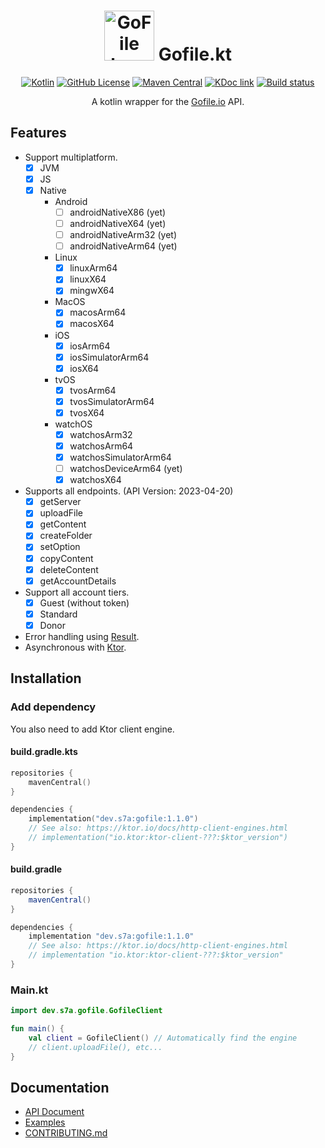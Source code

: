 <h1 align="center">
  <img src="https://gofile.io/dist/img/logo-small-70.png" alt="GoFile logo" width="80rem" />
  Gofile.kt
</h1>

<span align="center">

[![Kotlin](https://img.shields.io/badge/kotlin-1.9.20-blue.svg?logo=kotlin)](http://kotlinlang.org)
[![GitHub License](https://img.shields.io/badge/license-Apache%20License%202.0-blue.svg?style=flat)](http://www.apache.org/licenses/LICENSE-2.0)
[![Maven Central](https://img.shields.io/maven-central/v/dev.s7a/gofile)](https://search.maven.org/artifact/dev.s7a/gofile)
[![KDoc link](https://img.shields.io/badge/API_reference-KDoc-blue)](https://gh.s7a.dev/Gofile.kt)
[![Build status](https://img.shields.io/github/actions/workflow/status/sya-ri/Gofile.kt/build.yml?branch=master&label=Test&logo=github)](.github/workflows/build.yml)

A kotlin wrapper for the [Gofile.io](https://gofile.io) API.

</span>

## Features

- Support multiplatform.
  - [x] JVM
  - [x] JS
  - [x] Native
    - Android
      - [ ] androidNativeX86 (yet)
      - [ ] androidNativeX64 (yet)
      - [ ] androidNativeArm32 (yet)
      - [ ] androidNativeArm64 (yet)
    - Linux
      - [x] linuxArm64
      - [x] linuxX64
      - [x] mingwX64
    - MacOS
      - [x] macosArm64
      - [x] macosX64
    - iOS
      - [x] iosArm64
      - [x] iosSimulatorArm64
      - [x] iosX64
    - tvOS
      - [x] tvosArm64
      - [x] tvosSimulatorArm64
      - [x] tvosX64
    - watchOS
      - [x] watchosArm32
      - [x] watchosArm64
      - [x] watchosSimulatorArm64
      - [ ] watchosDeviceArm64 (yet)
      - [x] watchosX64
- Supports all endpoints. (API Version: 2023-04-20)
  - [x] getServer
  - [x] uploadFile
  - [x] getContent
  - [x] createFolder
  - [x] setOption
  - [x] copyContent
  - [x] deleteContent
  - [x] getAccountDetails
- Support all account tiers.
  - [x] Guest (without token)
  - [x] Standard
  - [x] Donor
- Error handling using [Result](https://kotlinlang.org/api/latest/jvm/stdlib/kotlin/-result/).
- Asynchronous with [Ktor](https://ktor.io).

## Installation

### Add dependency

You also need to add Ktor client engine.

#### build.gradle.kts

```kt
repositories {
    mavenCentral()
}

dependencies {
    implementation("dev.s7a:gofile:1.1.0")
    // See also: https://ktor.io/docs/http-client-engines.html
    // implementation("io.ktor:ktor-client-???:$ktor_version")
}
```

#### build.gradle

```groovy
repositories {
    mavenCentral()
}

dependencies {
    implementation "dev.s7a:gofile:1.1.0"
    // See also: https://ktor.io/docs/http-client-engines.html
    // implementation "io.ktor:ktor-client-???:$ktor_version"
}
```

### Main.kt

```kt
import dev.s7a.gofile.GofileClient

fun main() {
    val client = GofileClient() // Automatically find the engine
    // client.uploadFile(), etc...
}
```

## Documentation

- [API Document](https://gh.s7a.dev/Gofile.kt)
- [Examples](examples)
- [CONTRIBUTING.md](CONTRIBUTING.md)
